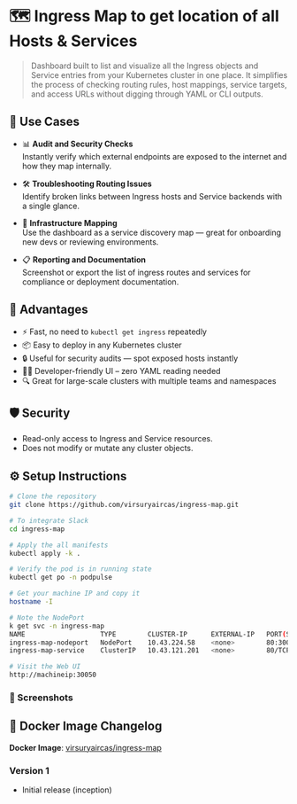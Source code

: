 # 🗺️ Ingress Map to get location of all Hosts & Services

> Dashboard built to list and visualize all the Ingress objects and Service entries from your Kubernetes cluster in one place. It simplifies the process of checking routing rules, host mappings, service targets, and access URLs without digging through YAML or CLI outputs.

## 🚀 Use Cases

- 📊 **Audit and Security Checks**  
  Instantly verify which external endpoints are exposed to the internet and how they map internally.

- 🛠️ **Troubleshooting Routing Issues**  
  Identify broken links between Ingress hosts and Service backends with a single glance.

- 🧭 **Infrastructure Mapping**  
  Use the dashboard as a service discovery map — great for onboarding new devs or reviewing environments.

- 📋 **Reporting and Documentation**  
  Screenshot or export the list of ingress routes and services for compliance or deployment documentation.

## 🧩 Advantages

- ⚡ Fast, no need to `kubectl get ingress` repeatedly
- 📦 Easy to deploy in any Kubernetes cluster
- 🔒 Useful for security audits — spot exposed hosts instantly
- 🧑‍💻 Developer-friendly UI – zero YAML reading needed
- 🔍 Great for large-scale clusters with multiple teams and namespaces

## 🛡️ Security

- Read-only access to Ingress and Service resources.
- Does not modify or mutate any cluster objects.

## ⚙️ Setup Instructions
 
```bash
# Clone the repository
git clone https://github.com/virsuryaircas/ingress-map.git

# To integrate Slack
cd ingress-map

# Apply the all manifests
kubectl apply -k .

# Verify the pod is in running state
kubectl get po -n podpulse

# Get your machine IP and copy it
hostname -I

# Note the NodePort
k get svc -n ingress-map
NAME                   TYPE        CLUSTER-IP      EXTERNAL-IP   PORT(S)        AGE
ingress-map-nodeport   NodePort    10.43.224.58    <none>        80:30050/TCP   5s
ingress-map-service    ClusterIP   10.43.121.201   <none>        80/TCP         5s

# Visit the Web UI
http://machineip:30050
```


### 📸 Screenshots

## 📝 Docker Image Changelog

**Docker Image**: [virsuryaircas/ingress-map](https://hub.docker.com/r/virsuryaircas/ingres-map)

### Version 1
- Initial release (inception)
